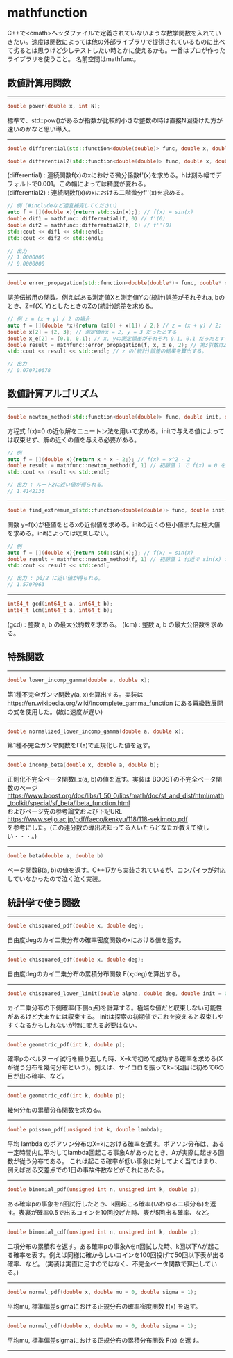 # mathfunction
C++で&lt;cmath>ヘッダファイルで定義されていないような数学関数を入れていきたい。速度は関数によっては他の外部ライブラリで提供されているものに比べて劣るとは思うけど少しテストしたい時とかに使えるかも。一番はプロが作ったライブラリを使うこと。
名前空間はmathfunc。

数値計算用関数
- 

---
```c++
double power(double x, int N);
```
標準で、std::pow()があるが指数が比較的小さな整数の時は直接N回掛けた方が速いのかなと思い導入。

---
```c++
double differential(std::function<double(double)> func, double x, double h = 0.001);
```

```c++
double differential2(std::function<double(double)> func, double x, double h = 0.001);
```
(differential) : 連続関数f(x)のxにおける微分係数f'(x)を求める。hは刻み幅でデフォルトで0.001。この幅によっては精度が変わる。  
(differential2) : 連続関数f(x)のxにおける二階微分f''(x)を求める。

```c++
// 例 (#includeなど適宜補完してください)
auto f = [](double x){return std::sin(x);}; // f(x) = sin(x)
double dif1 = mathfunc::differential(f, 0) // f'(0)
double dif2 = mathfunc::differential2(f, 0) // f''(0)
std::cout << dif1 << std::endl;
std::cout << dif2 << std::endl;
  
// 出力
// 1.0000000
// 0.0000000
```

---

```c++
double error_propagation(std::function<double(double*)> func, double* x, double* x_e, const int num_arg, double h = 0.001);
```

誤差伝搬用の関数。例えばある測定値Xと測定値Yの(統計)誤差がそれぞれa, bのとき、Z=f(X, Y)としたときのZの(統計)誤差を求める。

```c++
// 例 z = (x + y) / 2 の場合
auto f = [](double *x){return (x[0] + x[1]) / 2;} // z = (x + y) / 2;
double x[2] = {2, 3}; // 測定値がx = 2, y = 3 だったとする
double x_e[2] = {0.1, 0.1}; // x, yの測定誤差がそれぞれ 0.1, 0.1 だったとする。
double result = mathfunc::error_propagation(f, x, x_e, 2); // 第3引数はZ = f(X, Y,...) の fの引数の数。今の場合は x と y の2つ。
std::cout << result << std::endl; // z の(統計)誤差の結果を算出する。

// 出力
// 0.070710678
```

数値計算アルゴリズム
-

---
```c++
double newton_method(std::function<double(double)> func, double init, double epsilon = 1e-12);
```

方程式 f(x)=0 の近似解をニュートン法を用いて求める。initで与える値によっては収束せず、解の近くの値を与える必要がある。

```c++
// 例
auto f = [](double x){return x * x - 2;}; // f(x) = x^2 - 2 
double result = mathfunc::newton_method(f, 1) // 初期値 1 で f(x) = 0 を解く。
std::cout << result << std::endl;

// 出力 : ルート2に近い値が得られる。
// 1.4142136
```

---
```c++
double find_extremum_x(std::function<double(double)> func, double init, double epsilon = 1e-12);
```
関数 y=f(x)が極値をとるxの近似値を求める。initの近くの極小値または極大値を求める。initによっては収束しない。

```c++
// 例
auto f = [](double x){return std::sin(x);}; // f(x) = sin(x)
double result = mathfunc::newton_method(f, 1) // 初期値 1 付近で sin(x) が極値をとるxを探索する。
std::cout << result << std::endl;

// 出力 : pi/2 に近い値が得られる。
// 1.5707963

```

---
```c++
int64_t gcd(int64_t a, int64_t b);
int64_t lcm(int64_t a, int64_t b);
```

(gcd) : 整数 a, b の最大公約数を求める。
(lcm) : 整数 a, b の最大公倍数を求める。

特殊関数
-

---
```c++
double lower_incomp_gamma(double a, double x);
```

第1種不完全ガンマ関数γ(a, x)を算出する。実装は https://en.wikipedia.org/wiki/Incomplete_gamma_function にある冪級数展開の式を使用した。(故に速度が遅い)

---
```c++
double normalized_lower_incomp_gamma(double a, double x);
```
第1種不完全ガンマ関数をΓ(a)で正規化した値を返す。

---
```c++
double incomp_beta(double x, double a, double b);
```
正則化不完全ベータ関数I_x(a, b)の値を返す。実装は BOOSTの不完全ベータ関数のページ   https://www.boost.org/doc/libs/1_50_0/libs/math/doc/sf_and_dist/html/math_toolkit/special/sf_beta/ibeta_function.html  
およびページ先の参考論文および下記URL  
https://www.seijo.ac.jp/pdf/faeco/kenkyu/118/118-sekimoto.pdf   
を参考にした。(この連分数の導出法知ってる人いたらどなたか教えて欲しい・・・。)

---
```c++
double beta(double a, double b)
```
ベータ関数B(a, b)の値を返す。C++17から実装されているが、コンパイラが対応していなかったので泣く泣く実装。

統計学で使う関数
-

---
```c++
double chisquared_pdf(double x, double deg);
```
自由度degのカイ二乗分布の確率密度関数のxにおける値を返す。

---
```c++
double chisquared_cdf(double x, double deg);
```
自由度degのカイ二乗分布の累積分布関数 F(x;deg)を算出する。  

---
```c++
double chisquared_lower_limit(double alpha, double deg, double init = 0);
```
カイ二乗分布の下側確率(下側α点)を計算する。極端な値だと収束しない可能性があるけど大まかには収束する。
initは探索の初期値でこれを変えると収束しやすくなるかもしれないが特に変える必要はない。  

---
```c++
double geometric_pdf(int k, double p);
```
確率pのベルヌーイ試行を繰り返した時、X=kで初めて成功する確率を求める(Xが従う分布を幾何分布という)。例えば、サイコロを振ってk=5回目に初めて6の目が出る確率、など。

---
```c++
double geometric_cdf(int k, double p);
```
幾何分布の累積分布関数を求める。

---
```c++
double poisson_pdf(unsigned int k, double lambda);
```
平均 lambda のポアソン分布のX=kにおける確率を返す。ポアソン分布は、ある一定時間内に平均してlambda回起こる事象Aがあったとき、Aが実際に起きる回数が従う分布である。 
これは起こる確率が低い事象に対してよく当てはまり、例えばある交差点での1日の事故件数などがそれにあたる。  

---
```c++
double binomial_pdf(unsigned int n, unsigned int k, double p);
```
ある確率pの事象をn回試行したとき、k回起こる確率(いわゆる二項分布)を返す。表裏が確率0.5で出るコインを10回投げた時、表が5回出る確率、など。

---
```c++
double binomial_cdf(unsigned int n, unsigned int k, double p);
```
二項分布の累積和を返す。ある確率pの事象Aをn回試した時、k回以下Aが起こる確率を表す。例えば同様に確からしいコインを100回投げて50回以下表が出る確率、など。
(実装は実直に足すのではなく、不完全ベータ関数で算出している。)

---
```c++
double normal_pdf(double x, double mu = 0, double sigma = 1);
```
平均mu, 標準偏差sigmaにおける正規分布の確率密度関数 f(x) を返す。

---
```c++
double normal_cdf(double x, double mu = 0, double sigma = 1);
```
平均mu, 標準偏差sigmaにおける正規分布の累積分布関数 F(x) を返す。

---
